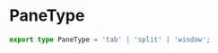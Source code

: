 <!--
 * @Author: haifeng.lu haifeng.lu@ly.com
 * @Date: 2022-12-21 10:49:49
 * @LastEditors: haifeng.lu
 * @LastEditTime: 2022-12-21 10:49:53
 * @Description: 
-->
# PaneType

```ts
export type PaneType = 'tab' | 'split' | 'window';
```
